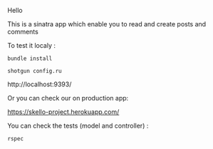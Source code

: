 Hello

This is a sinatra app which enable you to read and create posts and comments

To test it localy :

`bundle install`

`shotgun config.ru`

http://localhost:9393/

Or you can check our on production app:

https://skello-project.herokuapp.com/

You can check the tests (model and controller) : 

`rspec`

